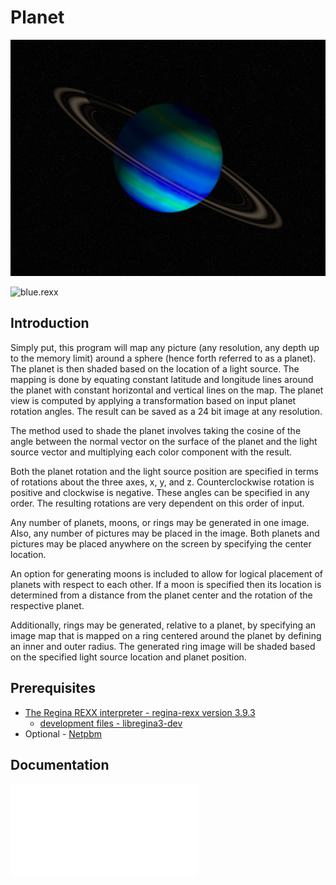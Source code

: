 # Planet

![intro](blue.jpg)

![blue.rexx](test/blue.rexx)

## Introduction

Simply put, this program will map any picture (any resolution, any depth up to the memory limit) around a sphere (hence forth referred to as a planet). The planet is then shaded based on the location of a light source. The mapping is done by equating constant latitude and longitude lines around the planet with constant horizontal and vertical lines on the map. The planet view is computed by applying a transformation based on input planet rotation angles. The result can be saved as a 24 bit image at any resolution.

The method used to shade the planet involves taking the cosine of the angle between the normal vector on the surface of the planet and the light source vector and multiplying each color component with the result.

Both the planet rotation and the light source position are specified in terms of rotations about the three axes, x, y, and z. Counterclockwise rotation is positive and clockwise is negative. These angles can be specified in any order. The resulting rotations are very dependent on this order of input.

Any number of planets, moons, or rings may be generated in one image. Also, any number of pictures may be placed in the image. Both planets and pictures may be placed anywhere on the screen by specifying the center location.

An option for generating moons is included to allow for logical placement of planets with respect to each other. If a moon is specified then its location is determined from a distance from the planet center and the rotation of the respective planet.

Additionally, rings may be generated, relative to a planet, by specifying an image map that is mapped on a ring centered around the planet by defining an inner and outer radius. The generated ring image will be shaded based on the specified light source location and planet position.

## Prerequisites

* [The Regina REXX interpreter - regina-rexx version 3.9.3](https://sourceforge.net/projects/regina-rexx/files/regina-rexx/3.9.3/)
  * [development files - libregina3-dev](https://sourceforge.net/projects/regina-rexx/files/regina-rexx/3.9.3/)
* Optional - [Netpbm](http://netpbm.sourceforge.net/)

## Documentation

![User Guide](planet.pdf)
